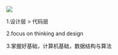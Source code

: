 
![](https://upload-images.jianshu.io/upload_images/15312191-e9413ea16aaf3772.png?imageMogr2/auto-orient/strip%7CimageView2/2/w/1240)

1.设计层 > 代码层

2.focus on thinking and design

3.掌握好基础，计算机基础，数据结构与算法
